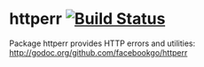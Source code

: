 httperr [![Build Status](https://secure.travis-ci.org/facebookgo/httperr.png)](http://travis-ci.org/facebookgo/httperr)
=======

Package httperr provides HTTP errors and utilities:
http://godoc.org/github.com/facebookgo/httperr
